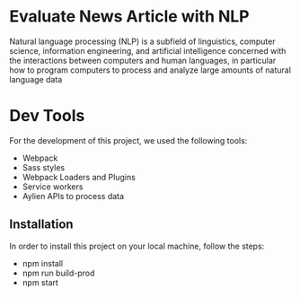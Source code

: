 # Evaluate News Article with NLP 

Natural language processing (NLP) is a subfield of linguistics, computer science, information engineering, and artificial intelligence concerned with the interactions between computers and human languages, in particular how to program computers to process and analyze large amounts of natural language data

# Dev Tools 
For the development of this project, we used the following tools:
- Webpack
- Sass styles
- Webpack Loaders and Plugins
- Service workers
- Aylien APIs to process data 


## Installation
In order to install this project on your local machine, follow the steps:

- npm install 
- npm run build-prod
- npm start

